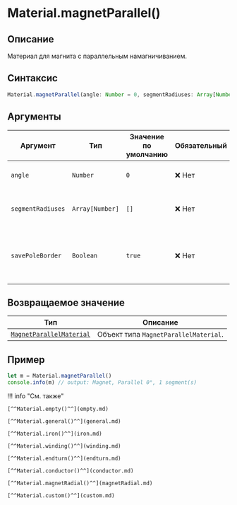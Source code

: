 # Material.magnetParallel()

## Описание
Материал для магнита с параллельным намагничиванием.

## Синтаксис
```javascript
Material.magnetParallel(angle: Number = 0, segmentRadiuses: Array[Number] = [], savePoleBorder: Boolean = true) -> MagnetParallelMaterial
``` 

## Аргументы

| Аргумент             | Тип                 | Значение по умолчанию | Обязательный | Описание                                                                 |
|----------------------|----------------------|------------------------|--------------|--------------------------------------------------------------------------|
| `angle`              | `Number`               | `0`                      | ❌ Нет          | Угол параллельного намагничивания.                                       |
| `segmentRadiuses`    | `Array[Number]`     | `[]`                      | ❌ Нет        | Массив радиусов сегментов магнита.                                       |
| `savePoleBorder`     | `Boolean`              | `true`                | ❌ Нет        | Если `true` — сохраняется граница между магнитами соседних полюсов.      |

## Возвращаемое значение

| Тип                                                  | Описание                                      |
|-------------------------------------------------------|-----------------------------------------------|
| [`MagnetParallelMaterial`](./../../../types/materials/MagnetParallelMaterial/index.md) | Объект типа `MagnetParallelMaterial`. |

## Пример
``` javascript linenums="1"
let m = Material.magnetParallel()
console.info(m) // output: Magnet, Parallel 0°, 1 segment(s)
``` 

!!! info "См. также"


    [^^Material.empty()^^](empty.md)

    [^^Material.general()^^](general.md)

    [^^Material.iron()^^](iron.md)

    [^^Material.winding()^^](winding.md)

    [^^Material.endturn()^^](endturn.md)

    [^^Material.conductor()^^](conductor.md)

    [^^Material.magnetRadial()^^](magnetRadial.md)
    
    [^^Material.custom()^^](custom.md)
